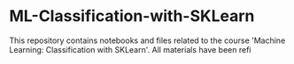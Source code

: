 # ML-Classification-with-SKLearn
This repository contains notebooks and files related to the course 'Machine Learning: Classification with SKLearn'. All materials have been refi